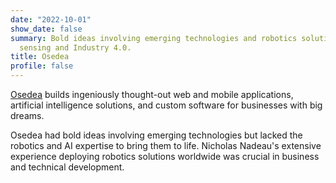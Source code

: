 ```yaml
---
date: "2022-10-01"
show_date: false
summary: Bold ideas involving emerging technologies and robotics solutions for dynamic
  sensing and Industry 4.0.
title: Osedea
profile: false
---
```


[Osedea](https://www.osedea.com/) builds ingeniously thought-out web and mobile applications, artificial intelligence solutions, and custom software for businesses with big dreams.

Osedea had bold ideas involving emerging technologies but lacked the robotics and AI expertise to bring them to life. Nicholas Nadeau's extensive experience deploying robotics solutions worldwide was crucial in business and technical development.
